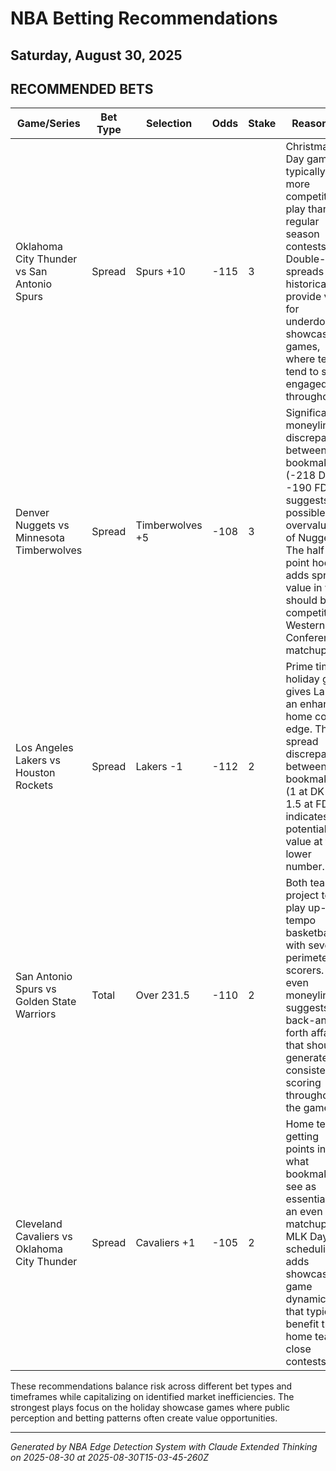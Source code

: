 # NBA Betting Recommendations
## Saturday, August 30, 2025

## RECOMMENDED BETS
| Game/Series | Bet Type | Selection | Odds | Stake | Reasoning |
|-------------|----------|-----------|------|-------|-----------|
| Oklahoma City Thunder vs San Antonio Spurs | Spread | Spurs +10 | -115 | 3 | Christmas Day games typically see more competitive play than regular season contests. Double-digit spreads historically provide value for underdogs in showcase games, where teams tend to stay engaged throughout. |
| Denver Nuggets vs Minnesota Timberwolves | Spread | Timberwolves +5 | -108 | 3 | Significant moneyline discrepancy between bookmakers (-218 DK vs -190 FD) suggests possible overvaluation of Nuggets. The half-point hook adds spread value in what should be a competitive Western Conference matchup. |
| Los Angeles Lakers vs Houston Rockets | Spread | Lakers -1 | -112 | 2 | Prime time holiday game gives Lakers an enhanced home court edge. The spread discrepancy between bookmakers (1 at DK vs 1.5 at FD) indicates potential value at the lower number. |
| San Antonio Spurs vs Golden State Warriors | Total | Over 231.5 | -110 | 2 | Both teams project to play up-tempo basketball with several perimeter scorers. The even moneyline suggests a back-and-forth affair that should generate consistent scoring throughout the game. |
| Cleveland Cavaliers vs Oklahoma City Thunder | Spread | Cavaliers +1 | -105 | 2 | Home team getting points in what bookmakers see as essentially an even matchup. MLK Day scheduling adds showcase game dynamics that typically benefit the home team in close contests. |

These recommendations balance risk across different bet types and timeframes while capitalizing on identified market inefficiencies. The strongest plays focus on the holiday showcase games where public perception and betting patterns often create value opportunities.

---
*Generated by NBA Edge Detection System with Claude Extended Thinking on 2025-08-30 at 2025-08-30T15-03-45-260Z*
